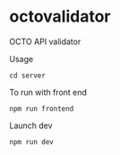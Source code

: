 # octovalidator

OCTO API validator

Usage

```
cd server
```

To run with front end

```
npm run frontend
```

Launch dev

```
npm run dev
```

